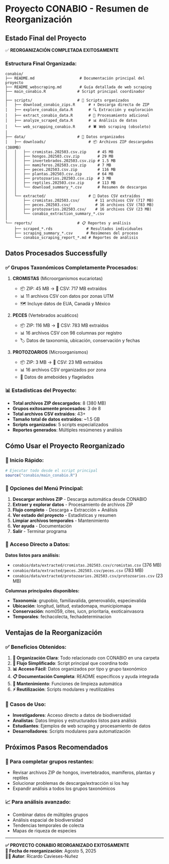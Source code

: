 # Proyecto CONABIO - Resumen de Reorganización

## Estado Final del Proyecto

✅ **REORGANIZACIÓN COMPLETADA EXITOSAMENTE**

### Estructura Final Organizada:

```
conabio/
├── README.md                    # Documentación principal del proyecto
├── README_webscraping.md        # Guía detallada de web scraping
├── main_conabio.R              # Script principal coordinador
│
├── scripts/                    # 📁 Scripts organizados
│   ├── download_conabio_zips.R      # ⬇️ Descarga directa de ZIP
│   ├── explore_conabio_data.R       # 🔍 Extracción y exploración
│   ├── extract_conabio_data.R       # 🔧 Procesamiento adicional
│   ├── analyze_scraped_data.R       # 📊 Análisis de datos
│   └── web_scrapping_conabio.R      # 🕷️ Web scraping (obsoleto)
│
├── data/                       # 📁 Datos organizados
│   ├── downloads/                   # 📦 Archivos ZIP descargados (380MB)
│   │   ├── cromistas.202503.csv.zip     # 45 MB
│   │   ├── hongos.202503.csv.zip        # 29 MB
│   │   ├── invertebrados.202503.csv.zip # 1.5 MB
│   │   ├── mamiferos.202503.csv.zip     # 7 MB
│   │   ├── peces.202503.csv.zip         # 116 MB
│   │   ├── plantas.202503.csv.zip       # 64 MB
│   │   ├── protozoarios.202503.csv.zip  # 3 MB
│   │   ├── reptiles.202503.csv.zip      # 113 MB
│   │   └── download_summary_*.csv       # Resumen de descargas
│   │
│   └── extracted/                   # 📄 Datos CSV extraídos
│       ├── cromistas.202503.csv/       # 11 archivos CSV (717 MB)
│       ├── peces.202503.csv/           # 16 archivos CSV (783 MB)
│       ├── protozoarios.202503.csv/    # 16 archivos CSV (23 MB)
│       └── conabio_extraction_summary_*.csv
│
└── reports/                    # 📋 Reportes y análisis
    ├── scraped_*.rds               # Resultados individuales
    ├── scraping_summary_*.csv      # Resúmenes del proceso
    └── conabio_scraping_report_*.md # Reportes de análisis
```

## Datos Procesados Successfully

### ✅ Grupos Taxonómicos Completamente Procesados:

1. **CROMISTAS** (Microorganismos eucariotas)
   - 📦 ZIP: 45 MB → 📄 CSV: 717 MB extraídos
   - 📊 11 archivos CSV con datos por zonas UTM
   - 🗺️ Incluye datos de EUA, Canadá y México

2. **PECES** (Vertebrados acuáticos)
   - 📦 ZIP: 116 MB → 📄 CSV: 783 MB extraídos  
   - 📊 16 archivos CSV con 98 columnas por registro
   - 🏷️ Datos de taxonomía, ubicación, conservación y fechas

3. **PROTOZOARIOS** (Microorganismos)
   - 📦 ZIP: 3 MB → 📄 CSV: 23 MB extraídos
   - 📊 16 archivos CSV organizados por zona
   - 🔬 Datos de ameboides y flagelados

### 📊 Estadísticas del Proyecto:

- **Total archivos ZIP descargados**: 8 (380 MB)
- **Grupos exitosamente procesados**: 3 de 8
- **Total archivos CSV extraídos**: 43+
- **Tamaño total de datos extraídos**: ~1.5 GB
- **Scripts organizados**: 5 scripts especializados
- **Reportes generados**: Múltiples resúmenes y análisis

## Cómo Usar el Proyecto Reorganizado

### 🚀 Inicio Rápido:
```r
# Ejecutar todo desde el script principal
source("conabio/main_conabio.R")
```

### 🔧 Opciones del Menú Principal:
1. **Descargar archivos ZIP** - Descarga automática desde CONABIO
2. **Extraer y explorar datos** - Procesamiento de archivos ZIP
3. **Flujo completo** - Descarga + Extracción + Análisis
4. **Ver estado del proyecto** - Estadísticas y resumen
5. **Limpiar archivos temporales** - Mantenimiento
6. **Ver ayuda** - Documentación
7. **Salir** - Terminar programa

### 📁 Acceso Directo a Datos:

**Datos listos para análisis:**
- `conabio/data/extracted/cromistas.202503.csv/cromistas.csv` (376 MB)
- `conabio/data/extracted/peces.202503.csv/peces.csv` (783 MB)  
- `conabio/data/extracted/protozoarios.202503.csv/protozoarios.csv` (23 MB)

**Columnas principales disponibles:**
- **Taxonomía**: grupobio, familiavalida, generovalido, especievalida
- **Ubicación**: longitud, latitud, estadomapa, municipiomapa
- **Conservación**: nom059, cites, iucn, prioritaria, exoticainvasora
- **Temporales**: fechacolecta, fechadeterminacion

## Ventajas de la Reorganización

### ✅ Beneficios Obtenidos:

1. **📁 Organización Clara**: Todo relacionado con CONABIO en una carpeta
2. **🔄 Flujo Simplificado**: Script principal que coordina todo
3. **📊 Acceso Fácil**: Datos organizados por tipo y grupo taxonómico
4. **📋 Documentación Completa**: README específicos y ayuda integrada
5. **🧹 Mantenimiento**: Funciones de limpieza automática
6. **⚡ Reutilización**: Scripts modulares y reutilizables

### 🎯 Casos de Uso:

- **Investigadores**: Acceso directo a datos de biodiversidad
- **Analistas**: Datos limpios y estructurados listos para análisis
- **Estudiantes**: Ejemplos de web scraping y procesamiento de datos
- **Desarrolladores**: Scripts modulares para automatización

## Próximos Pasos Recomendados

### 🔄 Para completar grupos restantes:
- Revisar archivos ZIP de hongos, invertebrados, mamíferos, plantas y reptiles
- Solucionar problemas de descarga/extracción si los hay
- Expandir análisis a todos los grupos taxonómicos

### 📈 Para análisis avanzado:
- Combinar datos de múltiples grupos
- Análisis espacial de biodiversidad
- Tendencias temporales de colecta
- Mapas de riqueza de especies

---

**✅ PROYECTO CONABIO REORGANIZADO EXITOSAMENTE**  
**📅 Fecha de reorganización**: Agosto 5, 2025  
**👨‍💻 Autor**: Ricardo Cavieses-Nuñez
